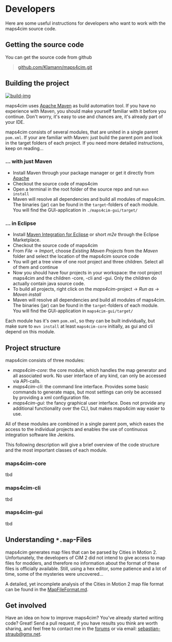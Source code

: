 
# Developers

Here are some useful instructions for developers who want to work with the 
maps4cim source code.

## Getting the source code

You can get the source code from github

> [github.com/Klamann/maps4cim.git](https://github.com/Klamann/maps4cim.git)

## Building the project

[![build-img]][build]

maps4cim uses [Apache Maven](https://maven.apache.org/) as build automation tool.
If you have no experience with Maven, you should make yourself familiar with it 
before you continue. Don't worry, it's easy to use and chances are, it's already 
part of your IDE.

maps4cim consists of several modules, that are united in a single parent 
`pom.xml`. If your are familiar with Maven: just build the parent pom and
look in the target folders of each project. If you need more detailed
instructions, keep on reading...

### ... with just Maven

* Install Maven through your package manager or get it directly from
  [Apache](https://maven.apache.org/download.cgi "Download Apache Maven")
* Checkout the source code of maps4cim
* Open a terminal in the root folder of the source repo and run `mvn install`
* Maven will resolve all dependencies and build all modules of maps4cim.
  The binaries (jar) can be found in the `target`-folders of each module.
  You will find the GUI-application in `./maps4cim-gui/target/`

### ... in Eclipse

* Install [Maven Integration for Eclipse](http://marketplace.eclipse.org/content/maven-integration-eclipse-juno-and-newer)
  or short *m2e* through the Eclipse Marketplace.
* Checkout the source code of maps4cim
* From *File* -> *Import*, choose *Existing Maven Projects* from the *Maven*
  folder and select the location of the maps4cim source code
* You will get a tree view of one root project and three children. Select all of
  them and continue
* Now you should have four projects in your workspace: the root project maps4cim
  and the children -core, -cli and -gui. Only the children do actually contain
  java source code.
* To build all projects, right click on the *maps4cim*-project -> *Run as* ->
  *Maven install*
* Maven will resolve all dependencies and build all modules of maps4cim.
  The binaries (jar) can be found in the `target`-folders of each module.
  You will find the GUI-application in `maps4cim-gui/target/`

Each module has it's own `pom.xml`, so they can be built individually, but make
sure to `mvn install` at least `maps4cim-core` initially, as gui and cli 
depend on this module.

## Project structure

maps4cim consists of three modules:

* *maps4cim-core*: the core module, which handles the map generator and all
  associated work. No user interface of any kind, can only be accessed via
  API-calls.
* *maps4cim-cli*: the command line interface. Provides some basic commands to
  generate maps, but most settings can only be accessed by providing a xml 
  configuration file.
* *maps4cim-gui*: the fancy graphical user interface. Does not provide any 
  additional functionality over the CLI, but makes maps4cim way easier to use.

All of these modules are combined in a single parent pom, which eases the access
to the individual projects and enables the use of continuous integration
software like Jenkins.

This following description will give a brief overview of the code structure
and the most important classes of each module.

### maps4cim-core

tbd

### maps4cim-cli

tbd

### maps4cim-gui

tbd

## Understanding `*.map`-Files

maps4cim generates map files that can be parsed by Cities in Motion 2.
Unfortunately, the developers of CiM 2 did not intend to give access to map
files for modders, and therefore no information about the format of these 
files is officially available. Still, using a hex editor, some patience and a
lot of time, some of the mysteries were uncovered...

A detailed, yet incomplete analysis of the Cities in Motion 2 map file format
can be found in the [MapFileFormat.md](https://github.com/Klamann/maps4cim/blob/master/docs/MapFileFormat.md).

## Get involved

Have an idea on how to improve maps4cim? You've already started writing code?
Great! Send a pull request, if you have results you think are worth sharing,
and feel free to contact me in the [forums][ForumEN] or via email:
<sebastian-straub@gmx.net>.


[build]: https://travis-ci.org/Klamann/maps4cim
[build-img]: https://travis-ci.org/Klamann/maps4cim.svg?branch=master
[ForumEN]: http://www.cimexchange.com/topic/2204-maps4cim-a-real-world-map-generator-for-cim-2/ "Support Thread in the cimexchange-forum (english)"
